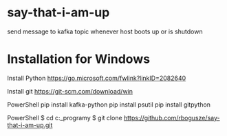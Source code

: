 # say-that-i-am-up
send message to kafka topic whenever host boots up or is shutdown

# Installation for Windows

Install Python
https://go.microsoft.com/fwlink?linkID=2082640

Install git
https://git-scm.com/download/win


PowerShell
pip install kafka-python
pip install psutil
pip install gitpython

PowerShell
$ cd c:\_programy
$ git clone https://github.com/rbogusze/say-that-i-am-up.git

